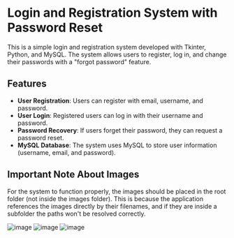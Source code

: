 # Login and Registration System with Password Reset

This is a simple login and registration system developed with Tkinter, Python, and MySQL. The system allows users to register, log in, and change their passwords with a "forgot password" feature.

## Features

- **User Registration**: Users can register with email, username, and password.
- **User Login**: Registered users can log in with their username and password.
- **Password Recovery**: If users forget their password, they can request a password reset.
- **MySQL Database**: The system uses MySQL to store user information (username, email, and password).

## Important Note About Images
For the system to function properly, the images should be placed in the root folder (not inside the images folder).
This is because the application references the images directly by their filenames, and if they are inside a subfolder the paths won't be resolved correctly.

![image](https://github.com/user-attachments/assets/747f074d-ff40-49b5-9e98-95e75a22a734)
![image](https://github.com/user-attachments/assets/50e2cee8-4d90-4c79-a888-75fa6f840622)
![image](https://github.com/user-attachments/assets/c3623d5f-9d44-4573-b9a4-b71eaa5f27bc)


